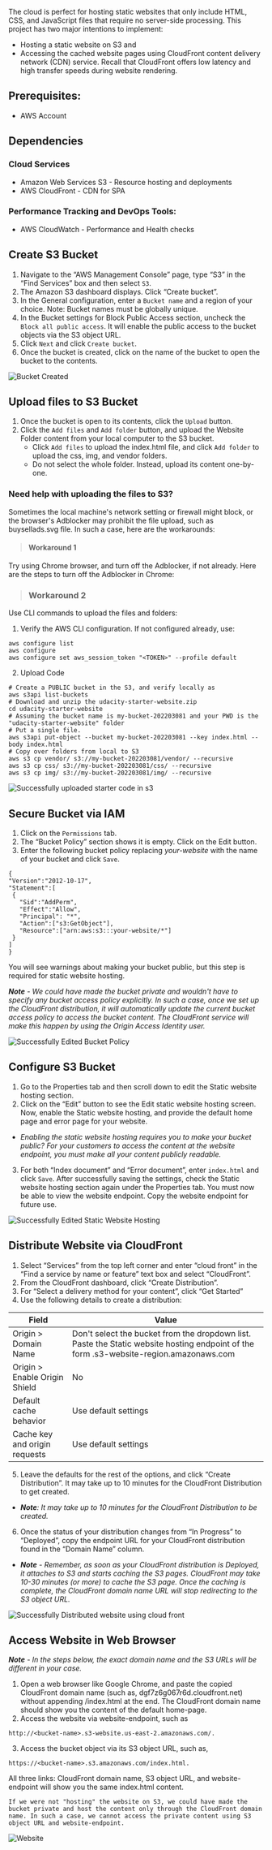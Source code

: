 The cloud is perfect for hosting static websites that only include HTML, CSS, and JavaScript files that require no server-side processing. This project  has two major intentions to implement:

* Hosting a static website on S3 and
* Accessing the cached website pages using CloudFront content delivery network (CDN) service. Recall that CloudFront offers low latency and high transfer speeds during website rendering.

## Prerequisites:
* AWS Account

## Dependencies
### Cloud Services
* Amazon Web Services S3 - Resource hosting and deployments
* AWS CloudFront - CDN for SPA
### Performance Tracking and DevOps Tools:
* AWS CloudWatch - Performance and Health checks

## Create S3 Bucket
1. Navigate to the “AWS Management Console” page, type “S3” in the “Find Services” box and then select `S3`.
2. The Amazon S3 dashboard displays. Click “Create bucket”.
3. In the General configuration, enter a `Bucket name` and a region of your choice. Note: Bucket names must be globally unique.
4. In the Bucket settings for Block Public Access section, uncheck the `Block all public access`. It will enable the public access to the bucket objects via the S3 object URL.
5. Click `Next` and click `Create bucket`.
6. Once the bucket is created, click on the name of the bucket to open the bucket to the contents.

![Bucket Created](Screenshots/s3-1.PNG)

## Upload files to S3 Bucket
1. Once the bucket is open to its contents, click the `Upload` button.
2. Click the `Add files` and `Add folder` button, and upload the Website Folder  content from your local computer to the S3 bucket.
    * Click `Add files` to upload the index.html file, and click `Add folder` to upload the css, img, and vendor folders.
    * Do not select the whole folder. Instead, upload its content one-by-one.

### Need help with uploading the files to S3?
Sometimes the local machine's network setting or firewall might block, or the browser's Adblocker may prohibit the file upload, such as buysellads.svg file. In such a case, here are the workarounds:

> #### Workaround 1
Try using Chrome browser, and turn off the Adblocker, if not already. Here are the steps to turn off the Adblocker in Chrome:

> ### Workaround 2
Use CLI commands to upload the files and folders:

1. Verify the AWS CLI configuration. If not configured already, use:

```
aws configure list
aws configure
aws configure set aws_session_token "<TOKEN>" --profile default
```
2. Upload Code

``` 
# Create a PUBLIC bucket in the S3, and verify locally as 
aws s3api list-buckets 
# Download and unzip the udacity-starter-website.zip 
cd udacity-starter-website 
# Assuming the bucket name is my-bucket-202203081 and your PWD is the "udacity-starter-website" folder 
# Put a single file. 
aws s3api put-object --bucket my-bucket-202203081 --key index.html --body index.html 
# Copy over folders from local to S3 
aws s3 cp vendor/ s3://my-bucket-202203081/vendor/ --recursive 
aws s3 cp css/ s3://my-bucket-202203081/css/ --recursive 
aws s3 cp img/ s3://my-bucket-202203081/img/ --recursive 
```
![Successfully uploaded starter code in s3](Screenshots/s3-2.PNG)

## Secure Bucket via IAM
1. Click on the `Permissions` tab.
2. The “Bucket Policy” section shows it is empty. Click on the Edit button.
3. Enter the following bucket policy replacing *your-website* with the name of your bucket and click `Save`.
```
{
"Version":"2012-10-17",
"Statement":[
 {
   "Sid":"AddPerm",
   "Effect":"Allow",
   "Principal": "*",
   "Action":["s3:GetObject"],
   "Resource":["arn:aws:s3:::your-website/*"]
 }
]
}
```
You will see warnings about making your bucket public, but this step is required for static website hosting.

***Note** -  We could have made the bucket private and wouldn't have to specify any bucket access policy explicitly. In such a case, once we set up the CloudFront distribution, it will automatically update the current bucket access policy to access the bucket content. The CloudFront service will make this happen by using the Origin Access Identity user.*

![Successfully Edited Bucket Policy](Screenshots/s3-3.PNG)
## Configure S3 Bucket
1. Go to the Properties tab and then scroll down to edit the Static website hosting section.
2. Click on the “Edit” button to see the Edit static website hosting screen. Now, enable the Static website hosting, and provide the default home page and error page for your website.

* *Enabling the static website hosting requires you to make your bucket public? For your customers to access the content at the website endpoint, you must make all your content publicly readable.*

3. For both “Index document” and “Error document”, enter `index.html` and click `Save`. After successfully saving the settings, check the Static website hosting section again under the Properties tab. You must now be able to view the website endpoint. Copy the website endpoint for future use.

![Successfully Edited Static Website Hosting](Screenshots/s3-4.PNG)

## Distribute Website via CloudFront
1. Select “Services” from the top left corner and enter “cloud front” in the “Find a service by name or feature” text box and select “CloudFront”.
2. From the CloudFront dashboard, click “Create Distribution”.
3. For “Select a delivery method for your content”, click “Get Started”
4. Use the following details to create a distribution:

| Field| 	Value |
| ----------- | ----------- |
| Origin > Domain Name | Don't select the bucket from the dropdown list. Paste the Static website hosting endpoint of the form <bucket-name>.s3-website-region.amazonaws.com |
| Origin > Enable Origin Shield | No |
| Default cache behavior | Use default settings |
| Cache key and origin requests | Use default settings |

5. Leave the defaults for the rest of the options, and click “Create Distribution”. It may take up to 10 minutes for the CloudFront Distribution to get created.
* ***Note**: It may take up to 10 minutes for the CloudFront Distribution to be created.*

6. Once the status of your distribution changes from “In Progress” to “Deployed”, copy the endpoint URL for your CloudFront distribution found in the “Domain Name” column.

* ***Note** - Remember, as soon as your CloudFront distribution is Deployed, it attaches to S3 and starts caching the S3 pages. CloudFront may take 10-30 minutes (or more) to cache the S3 page. Once the caching is complete, the CloudFront domain name URL will stop redirecting to the S3 object URL.*

![Successfully Distributed website using cloud front](Screenshots/s3-5.PNG)

## Access Website in Web Browser
***Note** - In the steps below, the exact domain name and the S3 URLs will be different in your case.*

1. Open a web browser like Google Chrome, and paste the copied CloudFront domain name (such as, dgf7z6g067r6d.cloudfront.net) without appending /index.html at the end. The CloudFront domain name should show you the content of the default home-page.
2. Access the website via website-endpoint, such as 

`http://<bucket-name>.s3-website.us-east-2.amazonaws.com/.`

3. Access the bucket object via its S3 object URL, such as, 

`https://<bucket-name>.s3.amazonaws.com/index.html.`

All three links: CloudFront domain name, S3 object URL, and website-endpoint will show you the same index.html content.

```
If we were not "hosting" the website on S3, we could have made the bucket private and host the content only through the CloudFront domain name. In such a case, we cannot access the private content using S3 object URL and website-endpoint.
```

![Website](Screenshots/s3-6.PNG)